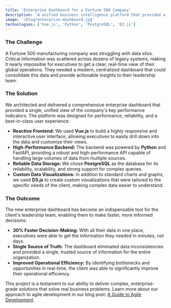 ```yaml
---
title: 'Enterprise Dashboard for a Fortune 500 Company'
description: 'A unified business intelligence platform that provided a 360-degree view of operations and improved decision-making speed by 30%.'
image: '/blog/enterprise-dashboard.jpg'
technologies: ['Vue.js', 'Python', 'PostgreSQL', 'D3.js']
---
```


### The Challenge

A Fortune 500 manufacturing company was struggling with data silos. Critical information was scattered across dozens of legacy systems, making it nearly impossible for executives to get a clear, real-time view of their global operations. They needed a modern, centralized dashboard that could consolidate this data and provide actionable insights to their leadership team.

### The Solution

We architected and delivered a comprehensive enterprise dashboard that provided a single, unified view of the company's key performance indicators. The platform was designed for performance, reliability, and a best-in-class user experience:

-   **Reactive Frontend:** We used **Vue.js** to build a highly responsive and interactive user interface, allowing executives to easily drill down into the data and customize their views.
-   **High-Performance Backend:** The backend was powered by **Python** and FastAPI, providing a robust and high-performance API capable of handling large volumes of data from multiple sources.
-   **Reliable Data Storage:** We chose **PostgreSQL** as the database for its reliability, scalability, and strong support for complex queries.
-   **Custom Data Visualizations:** In addition to standard charts and graphs, we used **D3.js** to create custom visualizations that were tailored to the specific needs of the client, making complex data easier to understand.

### The Outcome

The new enterprise dashboard has become an indispensable tool for the client's leadership team, enabling them to make faster, more informed decisions:

-   **30% Faster Decision-Making:** With all their data in one place, executives were able to get the information they needed in minutes, not days.
-   **Single Source of Truth:** The dashboard eliminated data inconsistencies and provided a single, trusted source of information for the entire organization.
-   **Improved Operational Efficiency:** By identifying bottlenecks and opportunities in real-time, the client was able to significantly improve their operational efficiency.

This project is a testament to our ability to deliver complex, enterprise-grade solutions that solve real business problems. Learn more about our approach to agile development in our blog post: [A Guide to Agile Development](/blog/a-guide-to-agile-development).
